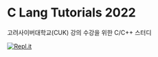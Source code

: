 # C Lang Tutorials 2022

고려사이버대학교(CUK) 강의 수강을 위한 C/C++ 스터디

[![Repl.it](https://img.shields.io/badge/Repl.it-%230D101E.svg?style=for-the-badge&logo=replit&logoColor=white)](https://replit.com/@johnwi/clang-tutorials)
